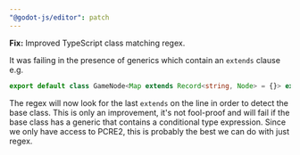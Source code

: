 ```yaml
---
"@godot-js/editor": patch
---
```


**Fix:** Improved TypeScript class matching regex.

It was failing in the presence of generics which contain an `extends`
clause e.g.

```ts
export default class GameNode<Map extends Record<string, Node> = {}> extends Node3D<Map>
```

The regex will now look for the last `extends` on the line in order
to detect the base class. This is only an improvement, it's not
fool-proof and will fail if the base class has a generic that
contains a conditional type expression. Since we only have access
to PCRE2, this is probably the best we can do with just regex.

